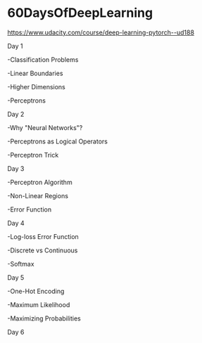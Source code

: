 # 60DaysOfDeepLearning
https://www.udacity.com/course/deep-learning-pytorch--ud188

Day 1

-Classification Problems

-Linear Boundaries

-Higher Dimensions

-Perceptrons

Day 2

-Why "Neural Networks"?

-Perceptrons as Logical Operators

-Perceptron Trick

Day 3

-Perceptron Algorithm
 
-Non-Linear Regions

-Error Function

Day 4

-Log-loss Error Function

-Discrete vs Continuous

-Softmax

Day 5

-One-Hot Encoding
 
-Maximum Likelihood

-Maximizing Probabilities
 
Day 6
